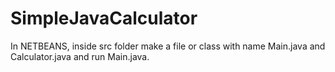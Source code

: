 # SimpleJavaCalculator
In NETBEANS, inside src folder make a file or class with name Main.java and Calculator.java and run Main.java. 
